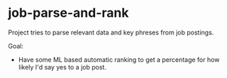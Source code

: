 # job-parse-and-rank

Project tries to parse relevant data and key phreses from job postings.

Goal:

- Have some ML based automatic ranking to get a percentage for how likely I'd say yes to a job post.
